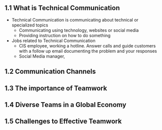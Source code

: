 ## 1.1 What is Technical Communication
- Technical Communication is communicating about technical or specialized topics
	- Communicating using technology, websites or social media
	- Providing instruction on how to do something 
- Jobs related to Technical Communication
	- CIS employee, working a hotline. Answer calls and guide customers with a follow up email documenting the problem and your responses
	- Social Media manager, 
## 1.2 Communication Channels
## 1.3 The importance of Teamwork
## 1.4 Diverse Teams in a Global Economy
## 1.5 Challenges to Effective Teamwork
